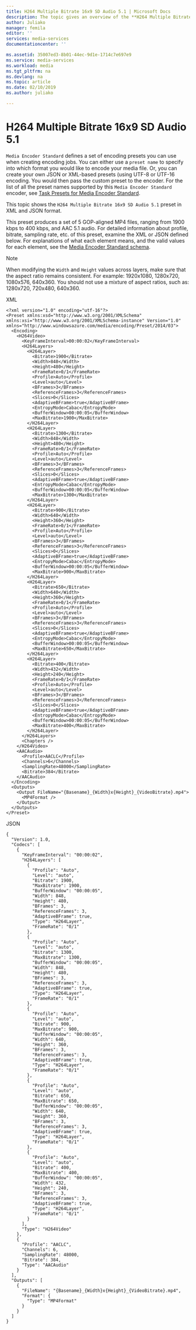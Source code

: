 ```yaml
---
title: H264 Multiple Bitrate 16x9 SD Audio 5.1 | Microsoft Docs
description: The topic gives an overview of the **H264 Multiple Bitrate 16x9 SD Audio 5.1** task preset.
author: Juliako
manager: femila
editor: ''
services: media-services
documentationcenter: ''

ms.assetid: 35007ed3-8b01-44ec-9d1e-1714c7e697e9
ms.service: media-services
ms.workload: media
ms.tgt_pltfrm: na
ms.devlang: na
ms.topic: article
ms.date: 02/10/2019
ms.author: juliako

---
```


# H264 Multiple Bitrate 16x9 SD Audio 5.1
`Media Encoder Standard` defines a set of encoding presets you can use when creating encoding jobs. You can either use a `preset name` to specify into which format you would like to encode your media file. Or, you can create your own JSON or XML-based presets (using UTF-8 or UTF-16 encoding. You would then pass the custom preset to the encoder. For the list of all the preset names supported by this `Media Encoder Standard` encoder, see [Task Presets for Media Encoder Standard](media-services-mes-presets-overview.md).  
  
 This topic shows the `H264 Multiple Bitrate 16x9 SD Audio 5.1` preset in XML and JSON format.  
  
 This preset produces a set of 5 GOP-aligned MP4 files, ranging from 1900 kbps to 400 kbps, and AAC 5.1 audio. For detailed information about profile, bitrate, sampling rate, etc. of this preset, examine the XML or JSON defined below. For explanations of what each element means, and the valid values for each element, see the [Media Encoder Standard schema](media-services-mes-schema.md).  
  
> [!NOTE]
>  When modifying the `Width` and `Height` values across layers, make sure that the aspect ratio remains consistent. For example: 1920x1080, 1280x720, 1080x576, 640x360. You should not use a mixture of aspect ratios, such as: 1280x720, 720x480, 640x360.  
  
 XML  
  
```
<?xml version="1.0" encoding="utf-16"?>
<Preset xmlns:xsd="http://www.w3.org/2001/XMLSchema" xmlns:xsi="http://www.w3.org/2001/XMLSchema-instance" Version="1.0" xmlns="http://www.windowsazure.com/media/encoding/Preset/2014/03">
  <Encoding>
    <H264Video>
      <KeyFrameInterval>00:00:02</KeyFrameInterval>
      <H264Layers>
        <H264Layer>
          <Bitrate>1900</Bitrate>
          <Width>848</Width>
          <Height>480</Height>
          <FrameRate>0/1</FrameRate>
          <Profile>Auto</Profile>
          <Level>auto</Level>
          <BFrames>3</BFrames>
          <ReferenceFrames>3</ReferenceFrames>
          <Slices>0</Slices>
          <AdaptiveBFrame>true</AdaptiveBFrame>
          <EntropyMode>Cabac</EntropyMode>
          <BufferWindow>00:00:05</BufferWindow>
          <MaxBitrate>1900</MaxBitrate>
        </H264Layer>
        <H264Layer>
          <Bitrate>1300</Bitrate>
          <Width>848</Width>
          <Height>480</Height>
          <FrameRate>0/1</FrameRate>
          <Profile>Auto</Profile>
          <Level>auto</Level>
          <BFrames>3</BFrames>
          <ReferenceFrames>3</ReferenceFrames>
          <Slices>0</Slices>
          <AdaptiveBFrame>true</AdaptiveBFrame>
          <EntropyMode>Cabac</EntropyMode>
          <BufferWindow>00:00:05</BufferWindow>
          <MaxBitrate>1300</MaxBitrate>
        </H264Layer>
        <H264Layer>
          <Bitrate>900</Bitrate>
          <Width>640</Width>
          <Height>360</Height>
          <FrameRate>0/1</FrameRate>
          <Profile>Auto</Profile>
          <Level>auto</Level>
          <BFrames>3</BFrames>
          <ReferenceFrames>3</ReferenceFrames>
          <Slices>0</Slices>
          <AdaptiveBFrame>true</AdaptiveBFrame>
          <EntropyMode>Cabac</EntropyMode>
          <BufferWindow>00:00:05</BufferWindow>
          <MaxBitrate>900</MaxBitrate>
        </H264Layer>
        <H264Layer>
          <Bitrate>650</Bitrate>
          <Width>640</Width>
          <Height>360</Height>
          <FrameRate>0/1</FrameRate>
          <Profile>Auto</Profile>
          <Level>auto</Level>
          <BFrames>3</BFrames>
          <ReferenceFrames>3</ReferenceFrames>
          <Slices>0</Slices>
          <AdaptiveBFrame>true</AdaptiveBFrame>
          <EntropyMode>Cabac</EntropyMode>
          <BufferWindow>00:00:05</BufferWindow>
          <MaxBitrate>650</MaxBitrate>
        </H264Layer>
        <H264Layer>
          <Bitrate>400</Bitrate>
          <Width>432</Width>
          <Height>240</Height>
          <FrameRate>0/1</FrameRate>
          <Profile>Auto</Profile>
          <Level>auto</Level>
          <BFrames>3</BFrames>
          <ReferenceFrames>3</ReferenceFrames>
          <Slices>0</Slices>
          <AdaptiveBFrame>true</AdaptiveBFrame>
          <EntropyMode>Cabac</EntropyMode>
          <BufferWindow>00:00:05</BufferWindow>
          <MaxBitrate>400</MaxBitrate>
        </H264Layer>
      </H264Layers>
      <Chapters />
    </H264Video>
    <AACAudio>
      <Profile>AACLC</Profile>
      <Channels>6</Channels>
      <SamplingRate>48000</SamplingRate>
      <Bitrate>384</Bitrate>
    </AACAudio>
  </Encoding>
  <Outputs>
    <Output FileName="{Basename}_{Width}x{Height}_{VideoBitrate}.mp4">
      <MP4Format />
    </Output>
  </Outputs>
</Preset>
```
  
 JSON  
  
```
{
  "Version": 1.0,
  "Codecs": [
    {
      "KeyFrameInterval": "00:00:02",
      "H264Layers": [
        {
          "Profile": "Auto",
          "Level": "auto",
          "Bitrate": 1900,
          "MaxBitrate": 1900,
          "BufferWindow": "00:00:05",
          "Width": 848,
          "Height": 480,
          "BFrames": 3,
          "ReferenceFrames": 3,
          "AdaptiveBFrame": true,
          "Type": "H264Layer",
          "FrameRate": "0/1"
        },
        {
          "Profile": "Auto",
          "Level": "auto",
          "Bitrate": 1300,
          "MaxBitrate": 1300,
          "BufferWindow": "00:00:05",
          "Width": 848,
          "Height": 480,
          "BFrames": 3,
          "ReferenceFrames": 3,
          "AdaptiveBFrame": true,
          "Type": "H264Layer",
          "FrameRate": "0/1"
        },
        {
          "Profile": "Auto",
          "Level": "auto",
          "Bitrate": 900,
          "MaxBitrate": 900,
          "BufferWindow": "00:00:05",
          "Width": 640,
          "Height": 360,
          "BFrames": 3,
          "ReferenceFrames": 3,
          "AdaptiveBFrame": true,
          "Type": "H264Layer",
          "FrameRate": "0/1"
        },
        {
          "Profile": "Auto",
          "Level": "auto",
          "Bitrate": 650,
          "MaxBitrate": 650,
          "BufferWindow": "00:00:05",
          "Width": 640,
          "Height": 360,
          "BFrames": 3,
          "ReferenceFrames": 3,
          "AdaptiveBFrame": true,
          "Type": "H264Layer",
          "FrameRate": "0/1"
        },
        {
          "Profile": "Auto",
          "Level": "auto",
          "Bitrate": 400,
          "MaxBitrate": 400,
          "BufferWindow": "00:00:05",
          "Width": 432,
          "Height": 240,
          "BFrames": 3,
          "ReferenceFrames": 3,
          "AdaptiveBFrame": true,
          "Type": "H264Layer",
          "FrameRate": "0/1"
        }
      ],
      "Type": "H264Video"
    },
    {
      "Profile": "AACLC",
      "Channels": 6,
      "SamplingRate": 48000,
      "Bitrate": 384,
      "Type": "AACAudio"
    }
  ],
  "Outputs": [
    {
      "FileName": "{Basename}_{Width}x{Height}_{VideoBitrate}.mp4",
      "Format": {
        "Type": "MP4Format"
      }
    }
  ]
}
```
